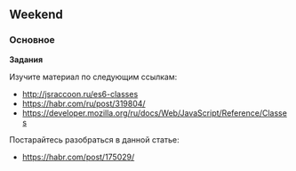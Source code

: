 ## Weekend

### Основное

**Задания**

Изучите материал по следующим ссылкам:
- http://jsraccoon.ru/es6-classes
- https://habr.com/ru/post/319804/
- https://developer.mozilla.org/ru/docs/Web/JavaScript/Reference/Classes

Постарайтесь разобраться в данной статье:
- https://habr.com/post/175029/
